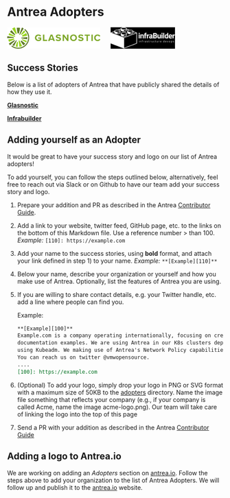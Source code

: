 # Antrea Adopters

<a href="http://glasnostic.com" border="0" target="_blank">
<img alt="glasnostic.com" src="docs/assets/adopters/glasnostic-logo.png"
height="50"></a>&nbsp; &nbsp; &nbsp;
<a href="http://infrabuilder.com" border="0" target="_blank">
<img alt="infrabuilder.com" src="docs/assets/adopters/infrabuilder-logo.png"
height="50"></a>&nbsp; &nbsp; &nbsp;

## Success Stories

Below is a list of adopters of Antrea that have publicly shared the details
of how they use it.

**[Glasnostic][100]**

**[Infrabuilder][101]**

## Adding yourself as an Adopter

It would be great to have your success story and logo on our list of
Antrea adopters!

To add yourself, you can follow the steps outlined below, alternatively,
feel free to reach out via Slack or on Github to have our team
add your success story and logo.

1. Prepare your addition and PR as described in the Antrea
[Contributor Guide](CONTRIBUTING.md).

2. Add a link to your website, twitter feed, GitHub page, etc. to the links
on the bottom of this Markdown file. Use a reference number > than 100.
*Example:* `[110]: https://example.com`

3. Add your name to the success stories, using **bold** format, and attach your
link defined in step 1) to your name. *Example:* `**[Example][110]**`

4. Below your name, describe your organization or yourself and how you make
use of Antrea. Optionally, list the features of Antrea you are using.

5. If you are willing to share contact details, e.g. your Twitter handle, etc.
add a line where people can find you.

    Example:

    ```markdown
    **[Example][100]**
    Example.com is a company operating internationally, focusing on creating
    documentation examples. We are using Antrea in our K8s clusters deployed
    using Kubeadm. We making use of Antrea's Network Policy capabilities.
    You can reach us on twitter @vmwopensource.
    ....
    [100]: https://example.com
    ```

6. (Optional) To add your logo, simply drop your logo in PNG or SVG format with
a maximum size of 50KB to the [adopters](docs/assets/adopters) directory.
Name the image file something that reflects your company (e.g., if your company
is called Acme, name the image acme-logo.png). Our team will take care of
linking the logo into the top of this page

7. Send a PR with your addition as described in the Antrea
[Contributor Guide](CONTRIBUTING.md)

## Adding a logo to Antrea.io

We are working on adding an *Adopters* section on [antrea.io][1].
Follow the steps above to add your organization to the list of Antrea Adopters.
We will follow up and publish it to the [antrea.io][1] website.

[1]: https://antrea.io
[100]: https://glasnostic.com
[101]: https://infrabuilder.com
